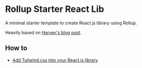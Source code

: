 # Rollup Starter React Lib

A minimal starter template to create React.js library using Rollup.

Heavily based on [Harvey's blog post](https://blog.harveydelaney.com/creating-your-own-react-component-library/).

## How to

- [Add Tailwind.css into your React.js library]()
